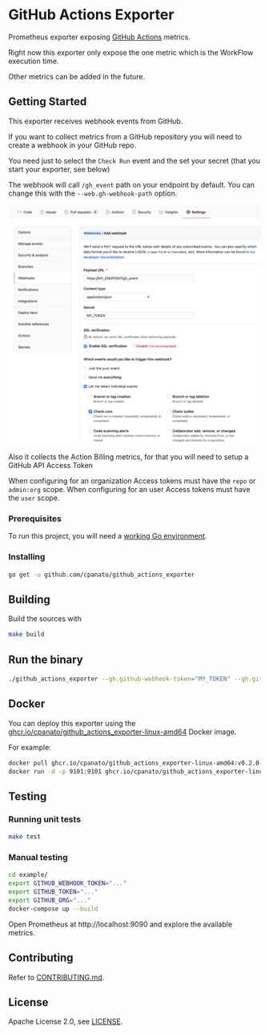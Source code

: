 # GitHub Actions Exporter

Prometheus exporter exposing [GitHub Actions](https://github.com/features/actions) metrics.

Right now this exporter only expose the one metric which is the WorkFlow execution
time.

Other metrics can be added in the future.

## Getting Started

This exporter receives webhook events from GitHub.

If you want to collect metrics from a GitHub repository you will need to create a webhook
in your GitHub repo.

You need just to select the `Check Run` event and the set your secret (that you start your exporter, see below)

The webhook will call `/gh_event` path on your endpoint by default. You can change this with the `--web.gh-webhook-path` option.

![gh_webook](./assets/gh_webhook.png)

Also it collects the Action Billing metrics, for that you will need to setup a GitHub API Access Token

When configuring for an organization Access tokens must have the `repo` or `admin:org` scope.
When configuring for an user Access tokens must have the `user` scope.


### Prerequisites

To run this project, you will need a [working Go environment](https://golang.org/doc/install).

### Installing

```bash
go get -u github.com/cpanato/github_actions_exporter
```

## Building

Build the sources with

```bash
make build
```

## Run the binary

```bash
./github_actions_exporter --gh.github-webhook-token="MY_TOKEN" --gh.github-token="Accesstoken" --gh.github-org="honk_org"
```

## Docker

You can deploy this exporter using the [ghcr.io/cpanato/github_actions_exporter-linux-amd64](https://github.com/users/cpanato/packages/container/package/github_actions_exporter-linux-amd64) Docker image.

For example:

```bash
docker pull ghcr.io/cpanato/github_actions_exporter-linux-amd64:v0.2.0
docker run -d -p 9101:9101 ghcr.io/cpanato/github_actions_exporter-linux-amd64:v0.2.0 --gh.github-webhook-token="1234567890token" --gh.github-token="Accesstoken" --gh.github-org="honk_org"
```

## Testing

### Running unit tests

```bash
make test
```

### Manual testing

```bash
cd example/
export GITHUB_WEBHOOK_TOKEN="..."
export GITHUB_TOKEN="..."
export GITHUB_ORG="..."
docker-compose up --build
```

Open Prometheus at http://localhost:9090 and explore the available metrics.

## Contributing

Refer to [CONTRIBUTING.md](https://github.com/cpanato/github_actions_exporter/blob/master/CONTRIBUTING.md).

## License

Apache License 2.0, see [LICENSE](https://github.com/cpanato/github_actions_exporter/blob/master/LICENSE).
